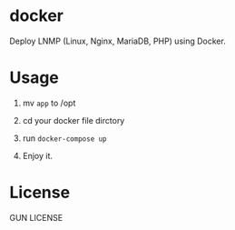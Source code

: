 # docker
Deploy LNMP (Linux, Nginx, MariaDB, PHP) using Docker.

# Usage

1. mv `app` to /opt

2. cd your docker file dirctory

3. run `docker-compose up`

4. Enjoy it.

# License

GUN LICENSE